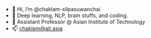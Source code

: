 - 👋 Hi, I’m @chaklam-silpasuwanchai
- 👀 Deep learning, NLP, brain stuffs, and coding.
- 🌱 Assistant Professor @ Asian Institute of Technology
- 📫 chaklam@ait.asia

<!---
chaklam-silpasuwanchai/chaklam-silpasuwanchai is a ✨ special ✨ repository because its `README.md` (this file) appears on your GitHub profile.
You can click the Preview link to take a look at your changes.
--->
